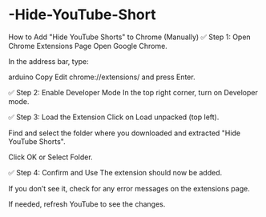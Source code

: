 # -Hide-YouTube-Short
How to Add "Hide YouTube Shorts" to Chrome (Manually)
✅ Step 1: Open Chrome Extensions Page
Open Google Chrome.

In the address bar, type:

arduino
Copy
Edit
chrome://extensions/
and press Enter.

✅ Step 2: Enable Developer Mode
In the top right corner, turn on Developer mode.

✅ Step 3: Load the Extension
Click on Load unpacked (top left).

Find and select the folder where you downloaded and extracted "Hide YouTube Shorts".

Click OK or Select Folder.

✅ Step 4: Confirm and Use
The extension should now be added.

If you don’t see it, check for any error messages on the extensions page.

If needed, refresh YouTube to see the changes.

